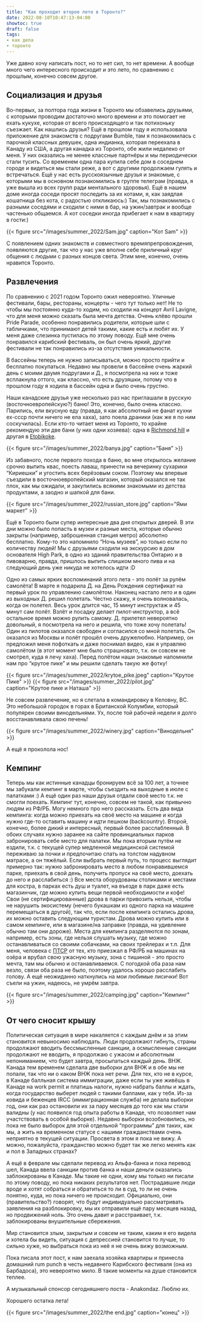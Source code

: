 ```yaml
---
title: "Как проходит второе лето в Торонто?"
date: 2022-08-10T10:47:13-04:00
showtoc: true
draft: false
tags:
- как дела
- торонто
---
```

Уже давно хочу написать пост, но то нет сил, то нет времени. А вообще много чего интересного происходит и это лето, по сравнению с прошлым, конечно совсем другое.

## Социализация и друзья

Во-первых, за полтора года жизни в Торонто мы обзавелись друзьями, с которыми проводим достаточно много времени и это помогает не ехать кукухе, которая от всего происходящего и так потихоньку съезжает. Как нашлись друзья? Ещё в прошлом году я использовала приложение для знакомств с подругами Bumble, там я познакомилась с парочкой классных девушек, одна индианка, которая переехала в Канаду из США, а другая канадка из Торонто, обе жили недалеко от меня. У них оказались не менее классные партнёры и мы периодически стали тусить. Со временем одна пара купила себе дом в соседнем городе и видеться мы стали реже, а вот с другими продолжаем гулять и встречаться. Ещё у нас есть русскоязычные друзья и знакомые, с которыми мы в основном познакомились в группе телеграм (правда, я уже вышла из всех групп ради ментального здоровья). Ещё в нашем доме иногда соседи просят последить за их котами, я, как заядлая кошатница без кота, с радостью откликаюсь:) Так, мы познакомились с разными соседями и сходили с ними в бар, на ужин/завтрак и вообще частенько общаемся. А кот соседки иногда прибегает к нам в квартиру в гости:)

{{< figure src="/images/summer_2022/Sam.jpg" caption="Кот Sam" >}}

С появлением одних знакомств и совместного времяпрепровождения, появляются другие, так что у нас уже вполне себе приличный круг общения с людьми с разных концов света. Этим мне, конечно, очень нравится Торонто.

## Развлечения

По сравнению с 2021 годом Торонто ожил невероятно. Уличные фестивали, бары, рестораны, концерты - чего тут только нет! Не то чтобы мы постоянно куда-то ходим, но сходили на концерт Avril Lavigne, что для меня можно сказать была мечта детства. Очень клёво прошли Pride Parade, особенно понравились родители, которые шли с табличками, что принимают детей такими, какие есть и любят их. У меня даже слезинка пустилась по этому поводу. Ещё мне очень понравился карибский фестиваль, он был очень яркий, другие фестивали не так понравились из-за отсутствия уникальности.

В бассейны теперь не нужно записываться, можно просто прийти и бесплатно покупаться. Недавно мы провели в бассейне очень жаркий день с моими двумя подругами и Д., я посмотрела на них и тоже всплакнула оттого, как классно, что есть друзяшки, потому что в прошлом году я ходила в бассейн одна и было очень грустно.

Наши канадские друзья уже несколько раз нас приглашали в русскую (восточноевропейскую?) баню! Это, конечно, было очень классно. Парились, ели вкусную еду (правда, я как абсолютный не фанат кухни ex-ссср почти ничего не ела хаха), зато поела драники (как же я по ним соскучилась). Если кто-то читает меня из Торонто, то крайне рекомендую эти две бани (у них одни хозяева): одна в [Richmond hill](https://banyarichmondhill.ca/) и другая в [Etobikoke](https://www.google.com/maps/place/South-Western+Bathhouse+and+Tea+Room/@43.6252114,-79.5655796,15z/data=!4m2!3m1!1s0x0:0xe4041cb38f97a53a?sa=X&ved=2ahUKEwit6q7F_br5AhWkpIkEHYE7DpYQ_BJ6BAheEAU).

{{< figure src="/images/summer_2022/banya.jpg" caption="Баня" >}}

 Из забавного, после первого похода в баню, во мне открылось желание срочно выпить квас, поесть лаваш, принести на вечеринку сухарики “Кириешки” и угостить всех берёзовым соком. Поэтому мы впервые съездили в восточноевропейский магазин, который оказался не так плох, как мы ожидали, и закупились всякими знакомыми из детства продуктами, а заодно и шапкой для бани.

 {{< figure src="/images/summer_2022/russian_store.jpg" caption="Ями маркет" >}}

Ещё в Торонто были супер интересные два дня открытых дверей. В эти дни можно было попасть в музеи и разные места, которые обычно закрыты (например, заброшенная станция метро) абсолютно бесплатно. Кому-то это напомнило “Ночь музеев”, но только если по количеству людей! Мы с друзьями сходили на экскурсию в дом основателя High Park, в одно из зданий правительства Онтарио и в пивоварню, правда, пришлось выпить слишком много пива и на следующий день уже никуда не хотелось идти :D

Одно из самых ярких воспоминаний этого лета - это полёт за рулём самолёта! В марте я подарила Д. на День Рождения сертификат на первый урок по управлению самолётом. Наконец настало лето и в один из выходных Д. решил полетать. Честно скажу, я очень волновалась, когда он полетел. Весь урок длится час, 15 минут инструктаж и 45 минут сам полёт. Взлёт и посадку делает пилот-инструктор, а всё остальное время можно рулить самому. Д. прилетел невероятно довольный, я посмотрела на него и решила, что тоже хочу полетать! Один из пилотов оказался свободен и согласился со мной полетать. Он оказался из Москвы и полёт прошёл очень дружелюбно. Например, он предложил меня пофоткать и даже поснимал видео, как я управляю самолётом (в этот момент мне было страшновато, т.к. он совсем не смотрел, куда я лечу хаха). Перед полётом наши знакомые напомнили нам про “крутое пике” и мы решили сделать такую же фотку! 

{{< figure src="/images/summer_2022/krytoe_pike.jpeg" caption="Крутое Пике" >}}
{{< figure src="/images/summer_2022/pilot.jpg" caption="Крутое пике и Наташа" >}}

Не совсем развлечение, но я слетала в командировку в Келовну, BC. Это небольшой городок в горах в Британской Колумбии, который популярен своими винодельнями. Ух, после той рабочей недели я долго восстанавливала свою печень!

{{< figure src="/images/summer_2022/winery.jpg" caption="Винодельня" >}}

А ещё я проколола нос!

## Кемпинг

Теперь мы как истинные канадцы бронируем всё за 100 лет, а точнее мы забукали кемпинг в марте, чтобы съездить на выходные в июле с палатками :) А ещё один раз наши друзья отдали своё место т.к. не смогли поехать. Кемпинг тут, конечно, совсем не такой, как привычно людям из РФ/РБ. Могу немного про него рассказать.
Есть два вида кемпинга: когда можно приехать на своё место на машине и когда нужно где-то оставить машину и идти пешком (backcountry). Второй, конечно, более дикий и интересный, первый более расслабленный. В обоих случаях нужно заранее на сайте провинциальных парков забронировать себе место для палатки. Мы пока вторым путём не ездили, т.к. с текущей супер медленной медицинской системой переживаю за почки и предпочитаю спать на толстом надувном матрасе, а он тяжёлый. Если выбрать первый путь, то процесс выглядит примерно так: нужно забронировать место в любом понравившемся парке, приехать в свой день, получить пропуск на своё место, доехать до него и расслабиться :) Все места оборудованы столиками и местами для костра, в парках есть душ и туалет, на въезде в парк даже есть магазинчик, где можно купить вещи первой необходимости и кофе! Свои (не сертифицированные) дрова в парки привозить нельзя, чтобы не нарушить экосистему (нечего букашкам из одного парка на машине перемещаться в другой), так что, если после кемпинга остались дрова, их можно оставить следующим туристам. Дрова можно купить или в самом кемпинге, или в магазине/на заправке (правда, на удивление обычно там они дороже). Места для кемпинга разделяются по зонам, например, есть зоны, где нельзя слушать музыку, где можно останавливаться со своими собачками, на своих трейлерах и т.п. Для меня, человека с [ПТСР](https://ru.wikipedia.org/wiki/%D0%9F%D0%BE%D1%81%D1%82%D1%82%D1%80%D0%B0%D0%B2%D0%BC%D0%B0%D1%82%D0%B8%D1%87%D0%B5%D1%81%D0%BA%D0%BE%D0%B5_%D1%81%D1%82%D1%80%D0%B5%D1%81%D1%81%D0%BE%D0%B2%D0%BE%D0%B5_%D1%80%D0%B0%D1%81%D1%81%D1%82%D1%80%D0%BE%D0%B9%D1%81%D1%82%D0%B2%D0%BE) от тех, кто приезжал в РФ/РБ на машинах на озёра и врубал свою ужасную музыку, зона с тишиной - это просто мечта, там мы обычно и останавливаемся. С погодкой оба раза нам везло, связи оба раза не было, поэтому удалось хорошо расслабить голову. А ещё неожиданно наткнулись на мои любимые лисички! Вот съели на ужин, надеюсь, не умрём завтра.

{{< figure src="/images/summer_2022/camping.jpg" caption="Кемпинг" >}}

## От чего сносит крышу

Политическая ситуация в мире накаляется с каждым днём и за этим становится невыносимо наблюдать. Люди продолжают гибнуть, страны продолжают вводить бессмысленные санкции, а осмысленные санкции продолжают не вводить, я продолжаю с ужасом и абсолютным непониманием, что будет завтра, просыпаться каждый день.
ВНЖ. Канада тем временем сделала две выборки для ВНЖ и в обе мы не попали, так что ни о каком ВНЖ пока нет речи. Для тех, кто не в курсе, в Канаде балльная система иммиграции, даже если ты уже живёшь в Канаде на work permit и платишь налоги, нужно набрать баллы и ждать, когда государство выберет людей с такими баллами, как у тебя. Из-за ковида и беженцев IRCC (иммиграционная служба) не делала выборки год, они как раз остановили их за пару месяцев до того как мы стали валидны (у нас появился год опыта работы в Канаде, что позволяет нам участствовать в особой выборке). Недавно выборки возобновились, но пока не было выборок для этой отдельной “программы” для таких, как мы, а жить на временном статусе с нашими гражданствами очень неприятно в текущей ситуации. Просвета в этом я пока не вижу. А можно, пожалуйста, гражданство можно будет так же легко менять как и пол в Западных странах?

А ещё в феврале мы сделали перевод из Альфа-банка и пока перевод шел, Канада ввела санкции против банка и наши деньги оказались заблокированы в Канаде. Мы такие не одни, кому мы только ни писали по этому поводу, но пока никаких результатов нет. Пострадавшие люди вроде и хотят собраться и обратиться то ли в суд, то ли не очень понятно, куда, но пока ничего не происходит. Официально, они (правительство?) говорят, что будут индивидуально рассматривать заявления на разблокировку, мы их отправили ещё пару месяцев назад, но продвижений ноль. Это очень давит и расстраивает, т.к. заблокированы внушительные сбережения. 

Мир становится злым, закрытым и совсем не таким, каким я его видела и хотела бы видеть, ситуация с депрессией становится то лучше, то сильно хуже, но выбраться пока из неё я не очень вижу возможным.

Пока писала этот пост, к нам заехала хозяйка квартиры и принесла домашний rum punch в честь недавнего Карибского фестиваля (она из Барбадоса), это невероятно мило. В такие моменты на душе становится теплее. 

А музыкальный спонсор сегодняшнего поста - Anakondaz. Люблю их.

Хорошего остатка лета! 

{{< figure src="/images/summer_2022/the end.jpg" caption="конец" >}}
